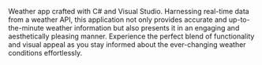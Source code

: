 Weather app crafted with C# and Visual Studio. Harnessing real-time data from a weather API, this application not only provides accurate and up-to-the-minute weather information but also presents it in an engaging and aesthetically pleasing manner. Experience the perfect blend of functionality and visual appeal as you stay informed about the ever-changing weather conditions effortlessly.
